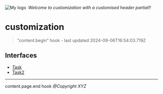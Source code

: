 <div style="display:flex; align-items:center;">
  <img alt="My logo" src="https://placehold.co/100x50" style="margin-right: .5em;" />
  <em>Welcome to customization with a customised header partial!!</em>
</div>

# customization

> "content.begin" hook - last updated 2024-09-06T16:54:03.719Z

## Interfaces

- [Task](Interface.Task.md)
- [Task2](Interface.Task2.md)

***
content.page.end hook *@Copyright XYZ*
